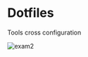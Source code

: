 # Dotfiles

Tools cross configuration

![exam2](https://github.com/user-attachments/assets/ad47f327-762f-49b8-8c5c-f1ebb9b096d1)

